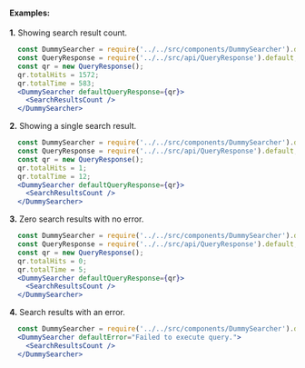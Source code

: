 #### Examples:

__1.__ Showing search result count.

```jsx
  const DummySearcher = require('../../src/components/DummySearcher').default;
  const QueryResponse = require('../../src/api/QueryResponse').default;
  const qr = new QueryResponse();
  qr.totalHits = 1572;
  qr.totalTime = 583;
  <DummySearcher defaultQueryResponse={qr}>
    <SearchResultsCount />
  </DummySearcher>
```

__2.__ Showing a single search result.

```jsx
  const DummySearcher = require('../../src/components/DummySearcher').default;
  const QueryResponse = require('../../src/api/QueryResponse').default;
  const qr = new QueryResponse();
  qr.totalHits = 1;
  qr.totalTime = 12;
  <DummySearcher defaultQueryResponse={qr}>
    <SearchResultsCount />
  </DummySearcher>
```

__3.__ Zero search results with no error.

```jsx
  const DummySearcher = require('../../src/components/DummySearcher').default;
  const QueryResponse = require('../../src/api/QueryResponse').default;
  const qr = new QueryResponse();
  qr.totalHits = 0;
  qr.totalTime = 5;
  <DummySearcher defaultQueryResponse={qr}>
    <SearchResultsCount />
  </DummySearcher>
```

__4.__ Search results with an error.

```jsx
  const DummySearcher = require('../../src/components/DummySearcher').default;
  <DummySearcher defaultError="Failed to execute query.">
    <SearchResultsCount />
  </DummySearcher>
```
